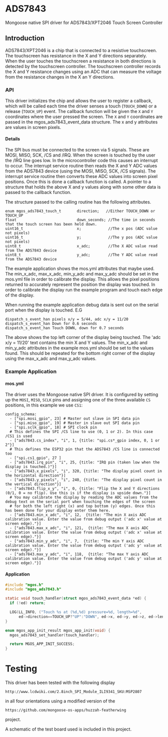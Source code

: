 # ADS7843
Mongoose native SPI driver for ADS7843/XPT2046 Touch Screen Controller

## Introduction

ADS7843/XPT2046 is a chip that is connected to a resistive touchscreen.
The touchscreen has resistance in the X and Y directions separately.  
When the user touches the touchscreen a resistance in both directions
is detected by the touchscreen controller.
The touchscreen controller records the X and Y resistance changes using
an ADC that can measure the voltage from the resistance changes in the
X an Y directions.

### API

This driver initializes the chip and allows the user to register a callback,
which will be called each time the driver senses a touch (`TOUCH_DOWN`) or
a release (`TOUCH_UP`) event. The callback function will be given
the `X` and `Y` coordinates where the user pressed the screen.
The `X` and `Y` coordinates are passed in the mgos_ads7843_event_data
structure. The x and y attributes are values in screen pixels.

#### Details

The SPI bus must be connected to the screen via 5 signals. These are
MOSI, MISO, SCK, /CS and /IRQ. When the screen is touched by the user
the /IRQ line goes low. In the microcontroller code this causes an
interrupt to occur. The interrupt service routine then reads the X
and Y ADC values from the ADS7843 device (using the MOSI, MISO, SCK,
/CS signals).
The interrupt service routine then converts these ADC values into
screen pixel positions. Once this is done a callback function is called.
A pointer to a structure that holds the above X and y values along with
some other data is passed to the callback function.

The structure passed to the calling routine has the following attributes.

```
enum mgos_ads7843_touch_t       direction;   //Either TOUCH_DOWN or TOUCH_UP
float                           down_seconds; //The time in seconds that the touch screen has been held down.
uint16_t                        x;            //The x pos (ADC value not pixels)
uint16_t                        y;            //The y pos (ADC value not pixels)
uint8_t                         x_adc;        //The X ADC value read from the ADS7843 device
uint8_t                         y_adc;        //The Y ADC value read from the ADS7843 device
```

The example application shows the mos.yml attributes that maybe used.
The min_x_adc, max_x_adc, min_y_adc and max_y_adc should be set in the mos.yml
file in order to calibrate the display. This allows the pixel positions returned
to accurately represent the position the display was touched. In order to
calibrate the display run the example program and touch each edge of the
display.

When running the example application debug data is sent out on the serial port
when the display is touched.
E.G
```
dispatch_s_event_han pixels x/y = 5/44, adc x/y = 11/20
dispatch_s_event_han Down for 0.6 seconds
dispatch_s_event_han Touch DOWN, down for 0.7 seconds

```

The above shows the top left corner of the display being touched. The
'adc x/y = 11/20' text contains the min X and Y values. The min_x_adc and
min_y_adc attributes in the example mos.yml should be set to the values found.
This should be repeated for the bottom right corner of the display using the
max_x_adc and max_y_adc values.


### Example Application

#### mos.yml

The driver uses the Mongoose native SPI driver. It is configured by setting
up the `MOSI`, `MISO`, `SCLK` pins and assigning one of the three
available `CS` positions, in this example we use `CS1`:

```
config_schema:
  - ["spi.mosi_gpio", 23] # Master out slave in SPI data pin
  - ["spi.miso_gpio", 19] # Master in slave out SPI data pin
  - ["spi.sclk_gpio", 18] # SPI clock pin
  # This defines the SPI /CS line to use (0, 1 or 2). In this case /CS1 is used
  - ["ads7843.cs_index", "i", 1, {title: "spi.cs*_gpio index, 0, 1 or 2"}]
  # This defines the ESP32 pin that the ADS7843 /CS line is connected too
  - ["spi.cs1_gpio", 27 ]
  - ["ads7843.irq_pin", "i", 25, {title: "IRQ pin (taken low when the display is touched.)"}]
  - ["ads7843.x_pixels", "i", 320, {title: "The display pixel count in the horizontal direction"}]
  - ["ads7843.y_pixels", "i", 240, {title: "The display pixel count in the vertical direction"}]
  - ["ads7843.flip_x_y", "i", 0, {title: "Flip the X and Y directions (0/1, 0 = no flip). Use this is if the display is upside down."}]
  # You may calibrate the display by reading the ADC values from the debug text on the serial port when touching the edges of the screen
  # for both the left right (x) and top bottom (y) edges. Once this has been done for your display enter them here.
  - ["ads7843.min_x_adc", "i", 12,  {title: "The min X axis ADC calibration value. Enter the value from debug output ('adc x' value at screen edge)."}]
  - ["ads7843.max_x_adc", "i", 121,  {title: "The max X axis ADC calibration value. Enter the value from debug output ('adc x' value at screen edge)."}]
  - ["ads7843.min_y_adc", "i", 7,  {title: "The min Y axis ADC calibration value. Enter the value from debug output ('adc y' value at screen edge)."}]
  - ["ads7843.max_y_adc", "i", 118,  {title: "The max Y axis ADC calibration value. Enter the value from debug output ('adc y' value at screen edge)."}]
```

#### Application

```c
#include "mgos.h"
#include "mgos_ads7843.h"

static void touch_handler(struct mgos_ads7843_event_data *ed) {
  if (!ed) return;

  LOG(LL_INFO, ("Touch %s at (%d,%d) pressure=%d, length=%d",
      ed->direction==TOUCH_UP?"UP":"DOWN", ed->x, ed->y, ed->z, ed->length));
}

enum mgos_app_init_result mgos_app_init(void) {
  mgos_ads7843_set_handler(touch_handler);

  return MGOS_APP_INIT_SUCCESS;
}
```

# Testing

This driver has been tested with the following display

    http://www.lcdwiki.com/2.8inch_SPI_Module_ILI9341_SKU:MSP2807

in all four orientations using a modified version of the

    https://github.com/mongoose-os-apps/huzzah-featherwing

project.

A schematic of the test board used is included in this project.
